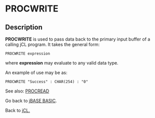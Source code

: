 # PROCWRITE

<PageHeader />

## Description

**PROCWRITE** is used to pass data back to the primary input buffer of a calling jCL program. It takes the general form:

```
PROCWRITE expression
```

where **expression** may evaluate to any valid data type.

An example of use may be as:

```
PROCWRITE "Success" : CHAR(254) : "0"
```

See also: [PROCREAD](./../../jbc/procread/README.md)

Go back to [jBASE BASIC](./../../reference-guides/jbc/README.md).

Back to [jCL.](./../README.md)
  
<PageFooter />